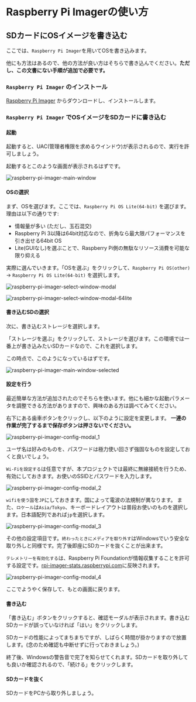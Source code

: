 # Raspberry Pi Imagerの使い方

## SDカードにOSイメージを書き込む

ここでは、`Raspberry Pi Imager`を用いてOSを書き込みます。

他にも方法はあるので、他の方法が良い方はそちらで書き込んでください。**ただし、この文書にない手順が追加で必要です。**

### `Raspberry Pi Imager` のインストール

[Raspberry Pi Imager](https://www.raspberrypi.com/software/) からダウンロードし、インストールします。

### `Raspberry Pi Imager` でOSイメージをSDカードに書き込む

#### 起動

起動すると、UAC(管理者権限を求めるウインドウ)が表示されるので、実行を許可しましょう。

起動するとこのような画面が表示されるはずです。

![raspberry-pi-imager-main-window](images/imager/raspberry-pi-imager-main-window.png)

#### OSの選択

まず、OSを選びます。ここでは、`Raspberry Pi OS Lite(64-bit)` を選びます。理由は以下の通りです:

- 情報量が多い (ただし、玉石混交)
- Raspberry Pi 3以降は64bit対応なので、折角なら最大限パフォーマンスを引き出せる64bit OS
- Lite(GUIなし)を選ぶことで、Raspberry Pi側の無駄なリソース消費を可能な限り抑える

実際に選んでいきます。「OSを選ぶ」をクリックして、`Raspberry Pi OS(other)` -> `Raspberry Pi OS Lite(64-bit)` を選択します。

![raspberry-pi-imager-select-window-modal](images/imager/raspberry-pi-imager-select-window-modal.png)

![raspberry-pi-imager-select-window-modal-64lite](images/imager/raspberry-pi-imager-select-window-modal-64lite.png)

#### 書き込むSDの選択

次に、書き込むストレージを選択します。

「ストレージを選ぶ」をクリックして、ストレージを選びます。この環境では一番上が書き込みたいSDカードなので、これを選択します。

この時点で、このようになっているはずです。

![raspberry-pi-imager-main-window-selected](images/imager/raspberry-pi-imager-main-window-selected.png)

#### 設定を行う

最近簡単な方法が追加されたのでそちらを使います。他にも細かな起動パラメータを調整できる方法がありますので、興味のある方は調べてみてください。

右下にある歯車ボタンをクリックし、以下のように設定を変更します。 **一連の作業が完了するまで保存ボタンは押さないでください。**

![raspberry-pi-imager-config-modal_1](images/imager/raspberry-pi-imager-config-modal_1.png)

ユーザ名は好みのものを、パスワードは極力使い回さず強固なものを設定しておくと良いでしょう。

`Wi-Fiを設定する`は任意ですが、本プロジェクトでは最終に無線接続を行うため、有効にしておきます。お使いのSSIDとパスワードを入力します。

![raspberry-pi-imager-config-modal_2](images/imager/raspberry-pi-imager-config-modal_2.png)

`wifiを使う国`を`JP`にしておきます。国によって電波の法規制が異なります。
また、`ロケール`は`Asia/Tokyo`、キーボードレイアウトは普段お使いのものを選択します。日本語配列であれば`jp`を選択します。

![raspberry-pi-imager-config-modal_3](images/imager/raspberry-pi-imager-config-modal_3.png)

その他の設定項目です。`終わったときにメディアを取り外す`はWindowsでいう安全な取り外しと同様です。完了後即座にSDカードを抜くことが出来ます。

`テレメトリーを有効化する`は、Raspberry Pi Foundationが情報収集することを許可する設定です。[rpi-imager-stats.raspberrypi.com](https://rpi-imager-stats.raspberrypi.com/)に反映されます。

![raspberry-pi-imager-config-modal_4](images/imager/raspberry-pi-imager-config-modal_4.png)

ここでようやく保存して、もとの画面に戻ります。

#### 書き込む

「書き込む」ボタンをクリックすると、確認モーダルが表示されます。書き込むSDカードが誤っていなければ「はい」をクリックします。

SDカードの性能によってまちまちですが、しばらく時間が掛かりますので放置します。(念のため確認も中断せずに行っておきましょう。)

終了後、Windowsの警告音で完了を知らせてくれます。SDカードを取り外しても良いか確認されるので、「続ける」をクリックします。

#### SDカードを抜く

SDカードをPCから取り外しましょう。

